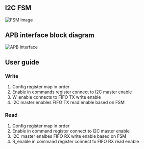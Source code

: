 ## I2C FSM
![FSM Image](https://github.com/nhchung11/verilog-code/blob/master/rtl/Images/FSM.PNG)

## APB interface block diagram
![APB interface](https://github.com/nhchung11/verilog-code/blob/master/rtl/Images/Block_diagram.png)

## User guide
### Write
1. Config register map in order
2. Enable in commands register connect to I2C master enable
3. W_enable connects to FIFO TX write enable
4. I2C master enables FIFO TX read enable based on FSM
### Read
1. Config register map in order
2. Enable in command register connect to I2C master enable
3. I2C_master enalbes FIFO RX write enable based on FSM
4. R_enable in command register connect to FIFO RX read enable

